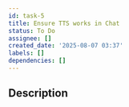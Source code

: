 ```yaml
---
id: task-5
title: Ensure TTS works in Chat
status: To Do
assignee: []
created_date: '2025-08-07 03:37'
labels: []
dependencies: []
---
```


## Description
